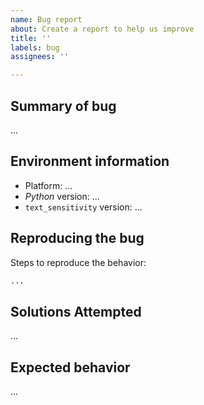```yaml
---
name: Bug report
about: Create a report to help us improve
title: ''
labels: bug
assignees: ''

---
```


[//]: # (What is the bug that you encountered?)
## Summary of bug
...

[//]: # (Which OS, Python version and text_sensitivity version did you encounter this bug in?)
## Environment information
- Platform: ...
- *Python* version: ...
- `text_sensitivity` version: ...

[//]: # (How can we reproduce the bug? Note that this information is available publicly within the HaaS git, feel free to anonymize any irrelevant information, such as user IDs and/or names)
## Reproducing the bug
Steps to reproduce the behavior:

```python
...
```

[//]: # (What did you try to fix the problem yourself?)
## Solutions Attempted
...

[//]: # (What did you expect to happen instead?)
## Expected behavior
...
